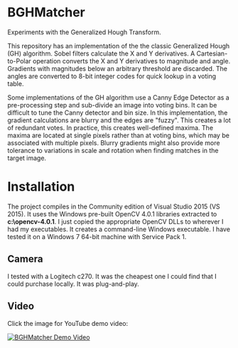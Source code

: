 # BGHMatcher

Experiments with the Generalized Hough Transform.

This repository has an implementation of the the classic Generalized Hough (GH) algorithm.
Sobel filters calculate the X and Y derivatives.  A Cartesian-to-Polar operation converts
the X and Y derivatives to magnitude and angle.  Gradients with magnitudes below an
arbitrary threshold are discarded.  The angles are converted to 8-bit integer codes
for quick lookup in a voting table.

Some implementations of the GH algorithm use a Canny Edge Detector as a pre-processing step and
sub-divide an image into voting bins.  It can be difficult to tune the Canny detector and bin size.
In this implementation, the gradient calculations are blurry and the edges are "fuzzy".  This
creates a lot of redundant votes.  In practice, this creates well-defined maxima.  The maxima
are located at single pixels rather than at voting bins, which may be associated with multiple
pixels.  Blurry gradients might also provide more tolerance to variations in scale and
rotation when finding matches in the target image.

# Installation

The project compiles in the Community edition of Visual Studio 2015 (VS 2015).
It uses the Windows pre-built OpenCV 4.0.1 libraries extracted to **c:\opencv-4.0.1**.
I just copied the appropriate OpenCV DLLs to wherever I had my executables.  It creates a
command-line Windows executable.  I have tested it on a Windows 7 64-bit machine with Service Pack 1.

## Camera

I tested with a Logitech c270.  It was the cheapest one I could find that I could purchase locally.
It was plug-and-play.

## Video

Click the image for YouTube demo video:

[![BGHMatcher Demo Video](http://img.youtube.com/vi/heNQ9mr__L8/0.jpg)](http://www.youtube.com/watch?v=heNQ9mr__L8)


